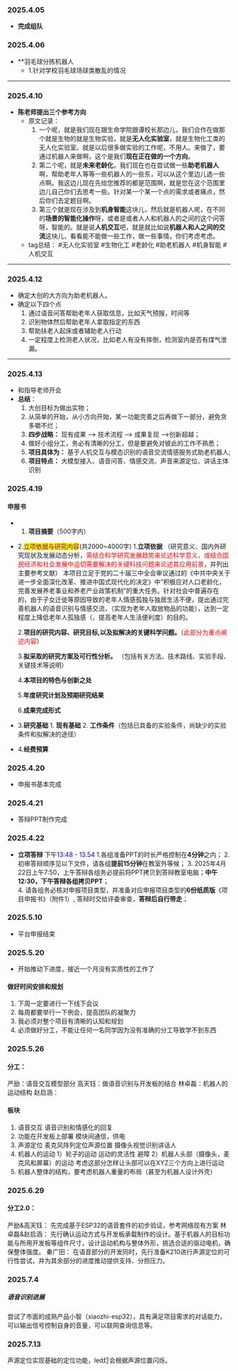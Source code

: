 ### 2025.4.05

* **完成组队**
  
### 2025.4.06

* **羽毛球分拣机器人
	* 1.针对学校羽毛球场球类散乱的情况

-----
### 2025.4.10

* **陈老师提出三个参考方向**
	* 原文记录：
		1. 一个呢，就是我们现在跟生命学院跟谭校长那边儿，我们合作在做那个就是生物的就是生物实验，就是**无人化实验室**，就是生物化工类的无人化实验室。就是以后很多做实验的工作呢，不用人。来做了，要通过机器人来做啊，这个是我们**现在正在做的一个方向**。
		2. 第二个呢，就是**未来老龄化**，我们现在也在尝试做一些**助老机器人**啊，帮助老年人等等一些机器人的一些东，可以从这个里边儿选一些点啊。我这边儿现在先给您推荐的都是范围啊，就是您在这个范围里边儿自己你们去思考一些。针对某一个某一个点的需求或者痛点，然后你们去定题目啊。
		3. 第三个就是现在涉及到**机身智能**这块儿，然后就是机器人呢，在不同的**场景的智能化操作**呀，或者是或者人人和机器人的之间的这个问答呀，智能的。就是说**人机交互**吧，就是就比如说**机器人和人之间的交流**这块儿，看看能不能做一些工作，做一些事情，你们考虑考虑。
	* tag总结：
		#无人化实验室 #生物化工 #老龄化 #助老机器人 #机身智能 #人机交互

---
### 2025.4.12

* 确定大创的大方向为助老机器人。
* 确定以下四个点
  1. 通过语音问答帮助老年人获取信息，比如天气预报，时间等
  2. 识别物体然后帮助老年人拿取指定的东西
  3. 帮助扶老人起床或者辅助老人行动
  4. 一定程度上检测老人状况，比如老人有没有摔倒，检测室内是否有煤气泄漏。

---
### 2025.4.13

* 和指导老师开会
* **总结**：
  1. 大创目标为做出实物；
  2. 从简单的开始，从小方向开始，某一功能完善之后再做下一部分，避免贪多嚼不烂；
  3. **四步战略：**
     现有成果 ——> 技术流程 ——> 成果复现 ——>创新超越；
  4. 做好小组分工，务必有清晰的分工，但是要避免对彼此的工作不熟悉；
  5. **项目具体为：** 基于人机交互与模态识别的语音交流情感服务式助老机器人;
  6. **项目特点：** 大模型接入、语音问答、情感交流、声音来源定位、讲话主体识别


### 2025.4.19

#### **申报书**
* 1. **项目摘要**（500字内）
  
* 2.<span style="color:purple; background-color:yellow">立项依据与研究内容</span>(共2000~4000字)
	1.**立项依据**
	（研究意义、国内外研究现状及发展动态分析，<span style="color:red">需结合科学研究发展趋势来论述科学意义，或结合国民经济和社会发展中迫切需要解决的关键科技问题来论述其应用前景</span>，并列出主要参考文献）
		本项目立足于党的二十届三中全会审议通过的《中共中央关于进一步全面深化改革、推进中国式现代化的决定》中“积极应对人口老龄化，完善发展养老事业和养老产业政策机制”的重大任务。针对社会中普遍存在的，由于子女迁徙等原因导致的老年人情感孤独与独居生活不便，提出通过完善机器人的语音识别与情感交流，（实现为老年人取放物品的功能），达到一定程度上降低老年人孤独感（，提高老年人生活便利度）的目的。
		
	
	2.**项目的研究内容、研究目标,以及拟解决的关键科学问题。**（<span style="color:red">此部分为重点阐述内容</span>）
	
	3.**拟采取的研究方案及可行性分析。**
	（包括有关方法、技术路线、实验手段、关键技术等说明）
	
	4.**本项目的特色与创新之处**
	
	5.**年度研究计划及预期研究结果**
	
	6.**成果完成形式**
		
	
* 3.**研究基础**
	  1. **现有基础**
	  2. **工作条件**（包括已具备的实验条件，尚缺少的实验条件和拟解决的途径）
	
* 4.**经费预算**



### 2025.4.20

* 申报书基本完成

### 2025.4.21

*  答辩PPT制作完成

### 2025.4.22

* **立项答辩**
	  下午<span style="color:blue">13:48 - 13.54</span>
			1.各组准备PPT的时长严格控制在**4分钟**之内；
			2.初审答辩顺序见以下文件，请各组**提前15分钟**在教室外等候；
			3. 2025年4月22日上午7:50，上午答辩各组务必提前将PPT拷贝到答辩教室电脑；**中午12:30，下午答辩各组拷贝PPT**；  
			4. 请各组务必核对申报项目类型，并准备对应申报项目类型的**6份纸质版**《项目申报书》（附件1）, 答辩时交给评委审查，**答辩后自行带走**；
### 2025.5.10
* 平台申报结束

### 2025.5.20
* 开始推动下进度，接近一个月没有实质性的工作了
#### 做好时间安排和规划
1. 下周一定要进行一下线下会议
2. 每周都要举行一下例会，提高团队的凝聚力
3. 我必须对整个项目有清晰的认知和规划
4. 必须做好分工，不能让任何一名同学因为没有准确的分工导致学不到东西

### 2025.5.26
#### 分工：
严励：语音交互模型部分
高天钰：做语音识别与开发板的结合
林卓磊：机器人的运动结构
赵启涵：

#### 板块
1. 语音交互
	语音识别和情感化的回复
2. 功能在开发板上部署
	模块间通信，供电
3. 声源定位
	麦克风阵列定位声源位置
	摄像头视觉识别讲话人
4. 机器人的运动
	1）轮子的运动
		运动的灵活性
		避障
	2）机器人头部（摄像头，麦克风和屏幕）的运动
		考虑这部分怎样让头部可以在XYZ三个方向上进行运动
5. 机器人整体的结构，要考虑机器人重量的布局（甚至为机器人设计外壳）

### 2025.6.29
#### 分工2.0：
严励&高天钰：
	先完成基于ESP32的语音套件的初步验证，参考网络现有方案
林卓磊&赵启涵：
	先行确认运动方式与开发板承载制作的设计。基于机器人的目标功能与所用开发板等组件尺寸，设计运动机构与整体外形，挑选合适的驱动电机，确保整体强度。
秦广田：
	在语音部分的开发同时，先行准备K210进行声源定位的可行性尝试，并为其余部分的进度推动提供支持、分担压力。

### 2025.7.4
##### 语音识别进展
尝试了市面的成熟产品小智（xiaozhi-esp32），具有满足项目需求的对话能力，可以输出信号控制自身的音量，可以联网查询信息等。

### 2025.7.13
声源定位实现基础的定位功能，led灯会根据声源位置闪烁。